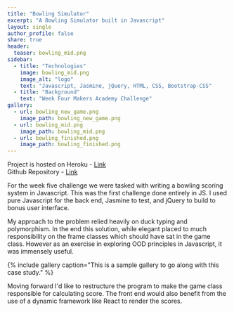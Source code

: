 ```yaml
---
title: "Bowling Simulator"
excerpt: "A Bowling Simulator built in Javascript"
layout: single
author_profile: false
share: true
header:
  teaser: bowling_mid.png
sidebar:
  - title: "Technologies"
    image: bowling_mid.png
    image_alt: "logo"
    text: "Javascript, Jasmine, jQuery, HTML, CSS, Bootstrap-CSS"
  - title: "Background"
    text: "Week Four Makers Academy Challenge"
gallery:
  - url: bowling_new_game.png
    image_path: bowling_new_game.png
  - url: bowling_mid.png
    image_path: bowling_mid.png
  - url: bowling_finished.png
    image_path: bowling_finished.png
---
```


Project is hosted on Heroku - [Link](https://aqueous-reef-78045.herokuapp.com/)        
Github Repository - [Link](https://github.com/TomStuart92/bowling-challenge)

For the week five challenge we were tasked with writing a bowling scoring system in Javascript. This was the first challenge done entirely in JS. I used pure Javascript for the back end, Jasmine to test, and jQuery to build to bonus user interface.

My approach to the problem relied heavily on duck typing and polymorphism. In the end this solution, while elegant placed to much responsibility on the frame classes which should have sat in the game class. However as an exercise in exploring OOD principles in Javascript, it was immensely useful.

{% include gallery caption="This is a sample gallery to go along with this case study." %}

Moving forward I'd like to restructure the program to make the game class responsible for calculating score. The front end would also benefit from the use of a dynamic framework like React to render the scores.

